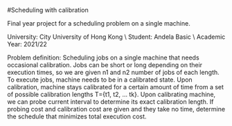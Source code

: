 #Scheduling with calibration

Final year project for a scheduling problem on a single machine.

University: City University of Hong Kong \\
Student: Andela Basic \\
Academic Year: 2021/22

Problem definition: Scheduling jobs on a single machine that needs occasional calibration. Jobs can be short or long depending on their execution times, so we are given n1 and n2 number of jobs of each length. To execute jobs, machine needs to be in a calibrated state. Upon calibration, machine stays calibrated for a certain amount of time from a set of possible calibration lengths T={t1, t2, ... tk}. Upon calibrating machine, we can probe current interval to determine its exact calibration length. If probing cost and calibration cost are given and they take no time, determine the schedule that minimizes total execution cost.

